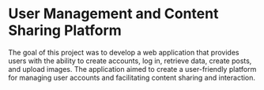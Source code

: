 # User Management and Content Sharing Platform
The goal of this project was to develop a web application that provides users with the ability to create accounts, log in, retrieve data, create posts, and upload images. The application aimed to create a user-friendly platform for managing user accounts and facilitating content sharing and interaction.
